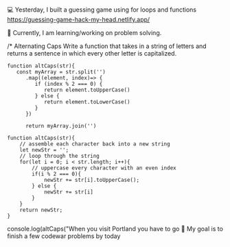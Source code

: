 💻 Yesterday, I built a guessing game using for loops and functions https://guessing-game-hack-my-head.netlify.app/

📖 Currently, I am learning/working on problem solving.

/* Alternating Caps 
 Write a function that takes in a string of letters
 and returns a sentence in which every other letter is capitalized.
```
function altCaps(str){
   const myArray = str.split('')
      .map((element, index)=> {
         if (index % 2 === 0) {
            return element.toUpperCase()
         } else { 
            return element.toLowerCase()
         }
      })

      return myArray.join('')

function altCaps(str){
    // assemble each character back into a new string
    let newStr = '';
    // loop through the string
    for(let i = 0; i < str.length; i++){
        // uppercase every character with an even index
        if(i % 2 === 0){
            newStr += str[i].toUpperCase();
        } else {
            newStr += str[i]
        }
    }
    return newStr;
}
```
console.log(altCaps("When you visit Portland you have to go 
🎯 My goal is to finish a few codewar problems by today
